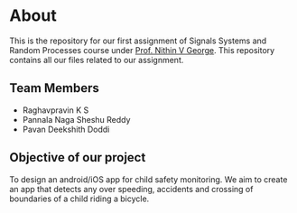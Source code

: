 # About
This is the repository for our first assignment of Signals Systems and Random Processes course under [Prof. Nithin V George](https://iitgn.ac.in/faculty/ee/fac-nithin). This repository contains all our files related to our assignment. 

## Team Members
- Raghavpravin K S
- Pannala Naga Sheshu Reddy
- Pavan Deekshith Doddi

## Objective of our project
To design an android/iOS app for child safety monitoring. We aim to create an app that detects any over speeding, accidents and crossing of boundaries of a child riding a bicycle. 